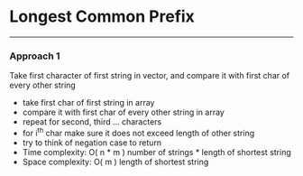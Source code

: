 # Longest Common Prefix

---

### Approach 1

Take first character of first string in vector, and compare it with first char of 
every other string

- take first char of first string in array
- compare it with first char of every other string in array
- repeat for second, third ... characters
- for i<sup>th</sup> char make sure it does not exceed length of other string
- try to think of negation case to return
- Time complexity: O( n * m ) number of strings * length of shortest string
- Space complexity: O( m ) length of shortest string


